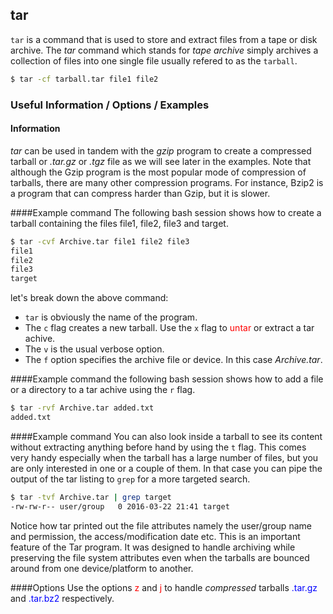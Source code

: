 ---
---

tar
-------
`tar` is a command that is used to store and extract files from a tape or disk archive.
The _tar_ command which stands for _tape_ _archive_ simply archives a collection of files into one single file usually refered to as the `tarball`.

~~~ bash
$ tar -cf tarball.tar file1 file2
~~~

<!--more-->

### Useful Information / Options / Examples

#### Information
_tar_ can be used in tandem with the _gzip_ program to create a compressed tarball or _.tar.gz_ or _.tgz_ file as we will see later in the examples. Note that although the Gzip program is the most popular mode of compression of tarballs, there are many other compression programs. For instance, Bzip2 is a program that can compress harder than Gzip, but it is slower.

####Example command
The following bash session shows how to create a tarball containing the files file1, file2, file3 and target.

~~~ bash
$ tar -cvf Archive.tar file1 file2 file3
file1
file2
file3
target
~~~

let's break down the above command:

* `tar` is obviously the name of the program.
* The `c` flag creates a new tarball. Use the `x` flag to <span style="color:red;">untar</span> or extract a tar achive.
* The `v` is the usual verbose option.
* The `f` option specifies the archive file or device. In this case _Archive.tar_.

####Example command
the following bash session shows how to add a file or a directory to a tar achive using the `r` flag.

~~~ bash
$ tar -rvf Archive.tar added.txt
added.txt
~~~

####Example command
You can also look inside a tarball to see its content without extracting anything before hand by using the `t` flag. This comes very handy especially when the tarball has a large number of files, but you are only interested in one or a couple of them. In that case you can pipe the output of the tar listing to `grep` for a more targeted search. 

~~~ bash
$ tar -tvf Archive.tar | grep target
-rw-rw-r-- user/group	0 2016-03-22 21:41 target
~~~

Notice how tar printed out the file attributes namely the user/group name and permission, the access/modification date etc. This is an important feature of the Tar program. It was designed to handle archiving while preserving the file system attributes even when the tarballs are bounced around from one device/platform to another.

####Options
 Use the options <span style="color:red;">z</span> and <span style="color:red;">j</span> to handle _compressed_ tarballs <span style="color:blue;">.tar.gz</span> and <span style="color:blue;">.tar.bz2</span> respectively.
